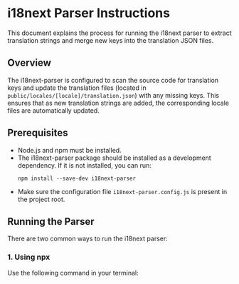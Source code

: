 # i18next Parser Instructions

This document explains the process for running the i18next parser to extract translation strings and merge new keys into the translation JSON files.

## Overview

The i18next-parser is configured to scan the source code for translation keys and update the translation files (located in `public/locales/[locale]/translation.json`) with any missing keys. This ensures that as new translation strings are added, the corresponding locale files are automatically updated.

## Prerequisites

- Node.js and npm must be installed.
- The i18next-parser package should be installed as a development dependency. If it is not installed, you can run:
  ```
  npm install --save-dev i18next-parser
  ```
- Make sure the configuration file `i18next-parser.config.js` is present in the project root.

## Running the Parser

There are two common ways to run the i18next parser:

### 1. Using npx
Use the following command in your terminal:
